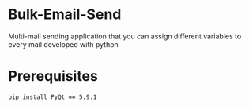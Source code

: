 # Bulk-Email-Send

Multi-mail sending application that you can assign different variables to every mail developed with python

# Prerequisites

```
pip install PyQt == 5.9.1
```
